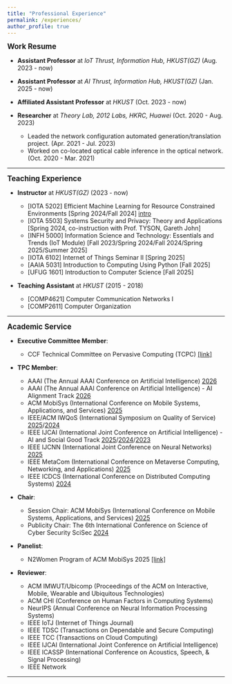 ```yaml
---
title: "Professional Experience"
permalink: /experiences/
author_profile: true
---
```


<big>**Work Resume**</big>

- **Assistant Professor** at _IoT Thrust, Information Hub, HKUST(GZ)_ (Aug. 2023 - now)

- **Assistant Professor** at _AI Thrust, Information Hub, HKUST(GZ)_ (Jan. 2025 - now)

- **Affiliated Assistant Professor** at _HKUST_ (Oct. 2023 - now)

- **Researcher** at _Theory Lab, 2012 Labs, HKRC, Huawei_ (Oct. 2020 - Aug. 2023)

  - Leaded the network configuration automated generation/translation project. (Apr. 2021 - Jul. 2023)
  - Worked on co-located optical cable inference in the optical network. (Oct. 2020 - Mar. 2021)

---

<big>**Teaching Experience**</big>

- **Instructor** at _HKUST(GZ)_ (2023 - now)

  - [IOTA 5202] Efficient Machine Learning for Resource Constrained Environments [Spring 2024/Fall 2024] [intro](https://mp.weixin.qq.com/s/LigUkImpwQLVHjOUkOysKg)
  - [IOTA 5503] Systems Security and Privacy: Theory and Applications [Spring 2024, co-instruction with Prof. TYSON, Gareth John]
  - [INFH 5000] Information Science and Technology: Essentials and Trends (IoT Module) [Fall 2023/Spring 2024/Fall 2024/Spring 2025/Summer 2025]
  - [IOTA 6102] Internet of Things Seminar II [Spring 2025]
  - [AAIA 5031] Introduction to Computing Using Python [Fall 2025]
  - [UFUG 1601] Introduction to Computer Science [Fall 2025]

- **Teaching Assistant** at _HKUST_ (2015 - 2018)

  - [COMP4621] Computer Communication Networks I
  - [COMP2611] Computer Organization

---

<big>**Academic Service**</big>

- **Executive Committee Member**:

  - CCF Technical Committee on Pervasive Computing (TCPC) [[link]](https://www.ccf.org.cn/Chapters/TC/TC_Listing/TCPC/)

- **TPC Member**:

  - AAAI (The Annual AAAI Conference on Artificial Intelligence) [2026](https://aaai.org/conference/aaai/aaai-26/main-technical-track-call/)
  - AAAI (The Annual AAAI Conference on Artificial Intelligence) - AI Alignment Track [2026](https://aaai.org/conference/aaai/aaai-26/aia-call/)
  - ACM MobiSys (International Conference on Mobile Systems, Applications, and Services) [2025](https://sigmobile.org/mobisys/2025/technical_program_committee/)
  - IEEE/ACM IWQoS (International Symposium on Quality of Service) [2025](https://iwqos2025.ieee-iwqos.org/)/[2024](https://iwqos2024.ieee-iwqos.org/)
  - IEEE IJCAI (International Joint Conference on Artificial Intelligence) - AI and Social Good Track [2025](https://2025.ijcai.org/call-for-papers-and-projects-multi-year-track-on-ai-and-social-good-special-track/)/[2024](https://ijcai24.org/call-for-papers-and-projects-ai-and-social-good/)/[2023](https://ijcai-23.org/ai-for-social-good-pcs/)
  - IEEE IJCNN (International Joint Conference on Neural Networks) [2025](https://2025.ijcnn.org/)
  - IEEE MetaCom (International Conference on Metaverse Computing, Networking, and Applications) [2025](https://ieee-metacom.org/index.html)
  - IEEE ICDCS (International Conference on Distributed Computing Systems) [2024](https://icdcs2024.icdcs.org/)

- **Chair**:

  - Session Chair: ACM MobiSys (International Conference on Mobile Systems, Applications, and Services) [2025](https://www.sigmobile.org/mobisys/2025/program/)
  - Publicity Chair: The 6th International Conference on Science of Cyber Security SciSec [2024](https://scisec.org/)

- **Panelist**:
  
  - N2Women Program of ACM MobiSys 2025 [[link]](https://www.sigmobile.org/mobisys/2025/n2women_program/)

- **Reviewer**:

  - ACM IMWUT/Ubicomp (Proceedings of the ACM on Interactive, Mobile, Wearable and Ubiquitous Technologies)
  - ACM CHI (Conference on Human Factors in Computing Systems)
  - NeurIPS (Annual Conference on Neural Information Processing Systems)
  - IEEE IoTJ (Internet of Things Journal)
  - IEEE TDSC (Transactions on Dependable and Secure Computing)
  - IEEE TCC (Transactions on Cloud Computing)
  - IEEE IJCAI (International Joint Conference on Artificial Intelligence)
  - IEEE ICASSP (International Conference on Acoustics, Speech, & Signal Processing)
  - IEEE Network

---
